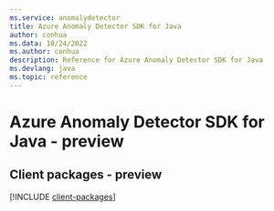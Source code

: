 ```yaml
---
ms.service: anomalydetector
title: Azure Anomaly Detector SDK for Java
author: conhua
ms.data: 10/24/2022
ms.author: conhua
description: Reference for Azure Anomaly Detector SDK for Java
ms.devlang: java
ms.topic: reference
---
```

# Azure Anomaly Detector SDK for Java - preview

## Client packages - preview
[!INCLUDE [client-packages](anomaly-detector-client-index.md)]